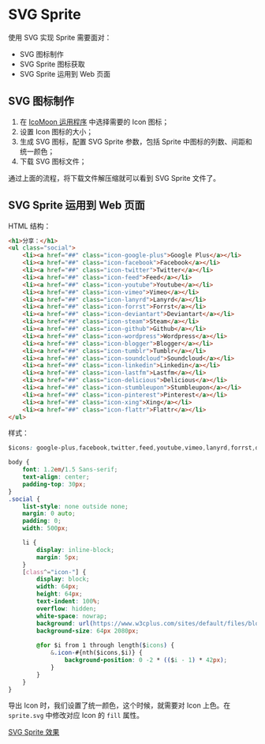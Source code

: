 SVG Sprite
===

使用 SVG 实现 Sprite 需要面对：
- SVG 图标制作
- SVG Sprite 图标获取
- SVG Sprite 运用到 Web 页面


## SVG 图标制作
1. 在 [IcoMoon 运用程序](https://icomoon.io/app) 中选择需要的 Icon 图标；
2. 设置 Icon 图标的大小；
3. 生成 SVG 图标，配置 SVG Sprite 参数，包括 Sprite 中图标的列数、间距和统一颜色；
4. 下载 SVG 图标文件；

通过上面的流程，将下载文件解压缩就可以看到 SVG Sprite 文件了。


## SVG Sprite 运用到 Web 页面
HTML 结构：
```html
<h1>分享：</h1>
<ul class="social">
    <li><a href="##" class="icon-google-plus">Google Plus</a></li>
    <li><a href="##" class="icon-facebook">Facebook</a></li>
    <li><a href="##" class="icon-twitter">Twitter</a></li>
    <li><a href="##" class="icon-feed">Feed</a></li>
    <li><a href="##" class="icon-youtube">Youtube</a></li>
    <li><a href="##" class="icon-vimeo">Vimeo</a></li>
    <li><a href="##" class="icon-lanyrd">Lanyrd</a></li>
    <li><a href="##" class="icon-forrst">Forrst</a></li>
    <li><a href="##" class="icon-deviantart">Deviantart</a></li>
    <li><a href="##" class="icon-steam">Steam</a></li>
    <li><a href="##" class="icon-github">Github</a></li>
    <li><a href="##" class="icon-wordpress">Wordpress</a></li>
    <li><a href="##" class="icon-blogger">Blogger</a></li>
    <li><a href="##" class="icon-tumblr">Tumblr</a></li>
    <li><a href="##" class="icon-soundcloud">Soundcloud</a></li>
    <li><a href="##" class="icon-linkedin">Linkedin</a></li>
    <li><a href="##" class="icon-lastfm">Lastfm</a></li>
    <li><a href="##" class="icon-delicious">Delicious</a></li>
    <li><a href="##" class="icon-stumbleupon">Stumbleupon</a></li>
    <li><a href="##" class="icon-pinterest">Pinterest</a></li>
    <li><a href="##" class="icon-xing">Xing</a></li>
    <li><a href="##" class="icon-flattr">Flattr</a></li>
</ul>
```

样式：
```css
$icons: google-plus,facebook,twitter,feed,youtube,vimeo,lanyrd,forrst,deviantart,steam,github,wordpress,blogger,tumblr,soundcloud,linkedin,lastfm,delicious,stumbleupon,pinterest,xing,flattr;

body {
    font: 1.2em/1.5 Sans-serif;
    text-align: center;
    padding-top: 30px;
}
.social {
    list-style: none outside none;
    margin: 0 auto;
    padding: 0;
    width: 500px;

    li {
        display: inline-block;
        margin: 5px;
    }
    [class^="icon-"] {
        display: block;
        width: 64px;
        height: 64px;
        text-indent: 100%;
        overflow: hidden;
        white-space: nowrap;
        background: url(https://www.w3cplus.com/sites/default/files/blogs/2015/1506/sprite1.svg) no-repeat;
        background-size: 64px 2080px;
        
        @for $i from 1 through length($icons) {
            &.icon-#{nth($icons,$i)} {
                background-position: 0 -2 * (($i - 1) * 42px);
            }
        }
    }
}
```

导出 Icon 时，我们设置了统一颜色，这个时候，就需要对 Icon 上色。在 `sprite.svg` 中修改对应 Icon 的 `fill` 属性。

[SVG Sprite 效果](https://jsfiddle.net/guihua/mwzoz8do/)